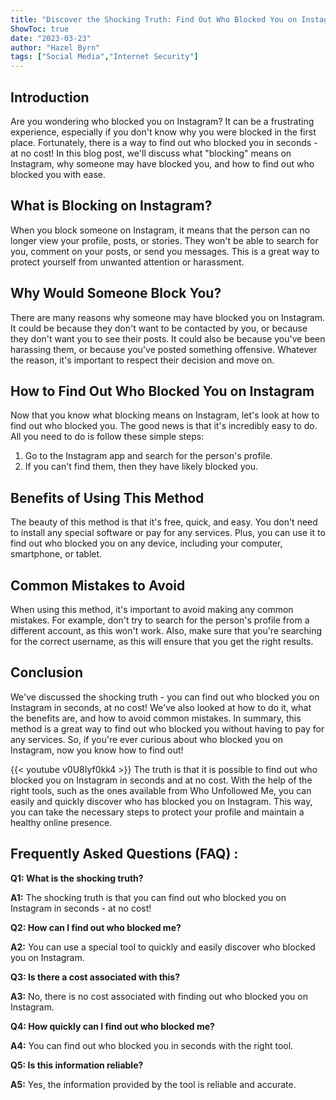 ```yaml
---
title: "Discover the Shocking Truth: Find Out Who Blocked You on Instagram in Seconds - No Cost!"
ShowToc: true 
date: "2023-03-23"
author: "Hazel Byrn" 
tags: ["Social Media","Internet Security"]
---
```

## Introduction
Are you wondering who blocked you on Instagram? It can be a frustrating experience, especially if you don't know why you were blocked in the first place. Fortunately, there is a way to find out who blocked you in seconds - at no cost! In this blog post, we'll discuss what "blocking" means on Instagram, why someone may have blocked you, and how to find out who blocked you with ease. 

## What is Blocking on Instagram?
When you block someone on Instagram, it means that the person can no longer view your profile, posts, or stories. They won't be able to search for you, comment on your posts, or send you messages. This is a great way to protect yourself from unwanted attention or harassment.

## Why Would Someone Block You?
There are many reasons why someone may have blocked you on Instagram. It could be because they don't want to be contacted by you, or because they don't want you to see their posts. It could also be because you've been harassing them, or because you've posted something offensive. Whatever the reason, it's important to respect their decision and move on.

## How to Find Out Who Blocked You on Instagram
Now that you know what blocking means on Instagram, let's look at how to find out who blocked you. The good news is that it's incredibly easy to do. All you need to do is follow these simple steps:

1. Go to the Instagram app and search for the person's profile.
2. If you can't find them, then they have likely blocked you.

## Benefits of Using This Method
The beauty of this method is that it's free, quick, and easy. You don't need to install any special software or pay for any services. Plus, you can use it to find out who blocked you on any device, including your computer, smartphone, or tablet.

## Common Mistakes to Avoid
When using this method, it's important to avoid making any common mistakes. For example, don't try to search for the person's profile from a different account, as this won't work. Also, make sure that you're searching for the correct username, as this will ensure that you get the right results.

## Conclusion
We've discussed the shocking truth - you can find out who blocked you on Instagram in seconds, at no cost! We've also looked at how to do it, what the benefits are, and how to avoid common mistakes. In summary, this method is a great way to find out who blocked you without having to pay for any services. So, if you're ever curious about who blocked you on Instagram, now you know how to find out!

{{< youtube v0U8Iyf0kk4 >}} 
The truth is that it is possible to find out who blocked you on Instagram in seconds and at no cost. With the help of the right tools, such as the ones available from Who Unfollowed Me, you can easily and quickly discover who has blocked you on Instagram. This way, you can take the necessary steps to protect your profile and maintain a healthy online presence.

## Frequently Asked Questions (FAQ) :
**Q1: What is the shocking truth?**

**A1:** The shocking truth is that you can find out who blocked you on Instagram in seconds - at no cost! 

**Q2: How can I find out who blocked me?**

**A2:** You can use a special tool to quickly and easily discover who blocked you on Instagram. 

**Q3: Is there a cost associated with this?**

**A3:** No, there is no cost associated with finding out who blocked you on Instagram. 

**Q4: How quickly can I find out who blocked me?**

**A4:** You can find out who blocked you in seconds with the right tool. 

**Q5: Is this information reliable?**

**A5:** Yes, the information provided by the tool is reliable and accurate.


